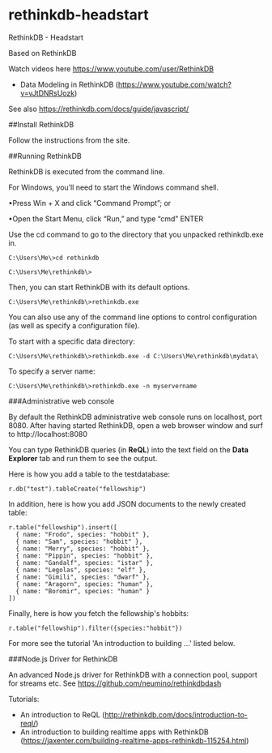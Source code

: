 # rethinkdb-headstart
RethinkDB - Headstart

Based on RethinkDB

Watch videos here https://www.youtube.com/user/RethinkDB

- Data Modeling in RethinkDB (https://www.youtube.com/watch?v=vJtDNRsUozk)

See also https://rethinkdb.com/docs/guide/javascript/

##Install RethinkDB 

Follow the instructions from the site.

##Running RethinkDB

RethinkDB is executed from the command line. 

For Windows, you’ll need to start the Windows command shell.

•Press Win + X and click “Command Prompt”; or

•Open the Start Menu, click “Run,” and type “cmd” ENTER

Use the cd command to go to the directory that you unpacked rethinkdb.exe in.

````
C:\Users\Me\>cd rethinkdb

C:\Users\Me\rethinkdb\>
````

Then, you can start RethinkDB with its default options.

````
C:\Users\Me\rethinkdb\>rethinkdb.exe
````

You can also use any of the command line options to control configuration (as well as specify a configuration file).

To start with a specific data directory:

````
C:\Users\Me\rethinkdb\>rethinkdb.exe -d C:\Users\Me\rethinkdb\mydata\
````

To specify a server name:

````
C:\Users\Me\rethinkdb\>rethinkdb.exe -n myservername
````

###Administrative web console

By default the RethinkDB administrative web console runs on localhost, port 8080. After having started RethinkDB, open a web browser window and surf to http://localhost:8080

You can type RethinkDB queries (in **ReQL**) into the text field on the **Data Explorer** tab and run them to see the output.

Here is how you add a table to the testdatabase:

````
r.db("test").tableCreate("fellowship")
````

In addition, here is how you add JSON documents to the newly created table:

````
r.table("fellowship").insert([
  { name: "Frodo", species: "hobbit" },
  { name: "Sam", species: "hobbit" },
  { name: "Merry", species: "hobbit" },
  { name: "Pippin", species: "hobbit" },
  { name: "Gandalf", species: "istar" },
  { name: "Legolas", species: "elf" },
  { name: "Gimili", species: "dwarf" },
  { name: "Aragorn", species: "human" },
  { name: "Boromir", species: "human" }
])
````

Finally, here is how you fetch the fellowship's hobbits:

````
r.table("fellowship").filter({species:"hobbit"})
````

For more see the tutorial 'An introduction to building ...' listed below.

###Node.js Driver for RethinkDB

An advanced Node.js driver for RethinkDB with a connection pool, support for streams etc. 
See https://github.com/neumino/rethinkdbdash

Tutorials:

- An introduction to ReQL (http://rethinkdb.com/docs/introduction-to-reql/)
- An introduction to building realtime apps with RethinkDB (https://jaxenter.com/building-realtime-apps-rethinkdb-115254.html)



